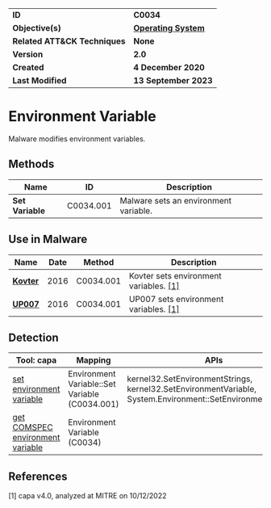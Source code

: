 <table>
<tr>
<td><b>ID</b></td>
<td><b>C0034</b></td>
</tr>
<tr>
<td><b>Objective(s)</b></td>
<td><b><a href="../operating-system">Operating System</a></b></td>
</tr>
<tr>
<td><b>Related ATT&CK Techniques</b></td>
<td><b>None</b></td>
</tr>
<tr>
<td><b>Version</b></td>
<td><b>2.0</b></td>
</tr>
<tr>
<td><b>Created</b></td>
<td><b>4 December 2020</b></td>
</tr>
<tr>
<td><b>Last Modified</b></td>
<td><b>13 September 2023</b></td>
</tr>
</table>


# Environment Variable

Malware modifies environment variables. 

## Methods

|Name|ID|Description|
|---|---|---|
|**Set Variable**|C0034.001|Malware sets an environment variable.|

## Use in Malware

|Name|Date|Method|Description|
|---|---|---|---|
|[**Kovter**](../xample-malware/kovter.md)|2016|C0034.001|Kovter sets environment variables. [[1]](#1)|
|[**UP007**](../xample-malware/up007.md)|2016|C0034.001|UP007 sets environment variables. [[1]](#1)|

## Detection

|Tool: capa|Mapping|APIs|
|---|---|---|
|[set environment variable](https://github.com/mandiant/capa-rules/blob/master/host-interaction/environment-variable/set-environment-variable.yml)|Environment Variable::Set Variable (C0034.001)|kernel32.SetEnvironmentStrings, kernel32.SetEnvironmentVariable, System.Environment::SetEnvironmentVariable|
|[get COMSPEC environment variable](https://github.com/mandiant/capa-rules/blob/master/host-interaction/environment-variable/get-comspec-environment-variable.yml)|Environment Variable (C0034)| |

## References

<a name="1">[1]</a> capa v4.0, analyzed at MITRE on 10/12/2022

